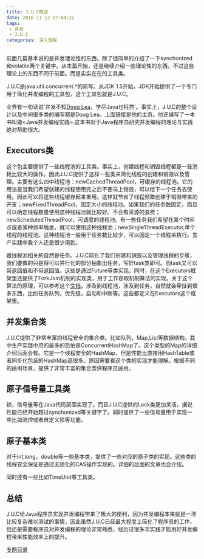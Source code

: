 ```yaml
---
title: J.U.C概述
date: 2016-11-12 17:04:22
tags:
 - 并发
 - J.U.C
categories: 深入理解
---
```

前面几篇基本说的是并发理论性的东西。除了很简单的介绍了一下synchonized和volatile两个关键字。从本篇开始，还是继续介绍一些理论性的东西。不过这些理论上的东西不同于前面。而是实实在在的工具类。

J.U.C是java.util.concurrent.*的简写。从JDK 1.5开始，JDK开始提供了一个专门用于简化并发编程的工具包，这个工具包就是J.U.C。

<!--more-->

业界有一句话说'并发不知[Doug Lea](http://g.oswego.edu)，学尽Java也枉然'。事实上，J.U.C的整个设计以及中间很多类的编写都是Doug Lea。上面链接是他的主页。他还编写了一本书叫做<Java并发编程实践>.这本书对于Java程序员研究并发编程的理论与实践绝对帮助很大。

<h2>Executors类</h2>

这个包主要提供了一些线程池的工具类。事实上，创建线程和销毁线程都是一些消耗比较大的操作。因此J.U.C提供了这样一些类来简化线程的创建和销毁以及管理。主要有这么四中线程池：newCachedThreadPool，可缓存的线程池。它的用法是当我们希望创建的线程使用完之后不要马上销毁，可以给下一个任务去使用。因此可以将这些线程缓存起来重用。这样就节省了线程频繁创建于销毁带来的开支；newFixedThreadPool，固定大小的线程池。如果我们的任务数固定，而且可以确定线程数量使用这种线程池就比较好。不会有资源的浪费；newScheduledThreadPool，可调度的线程池。有一些任务我们希望在某个时间点或者某种频率触发，就可以使用这种线程池；newSingleThreadExecutor,单个线程的线程池。这种线程池一般用于任务数比较少，可以固定一个线程来执行。生产实践中我个人还是很少用到。

跟线程池相关的自然是任务。J.U.C简化了我们创建和销毁以及管理线程的步骤，我们要做的只是将可以并行化的部分抽象出任务，写好task类即可。而task又可以带返回值和不带返回值。这些是通过Future等类实现。同时，在这个Executors框架里还提供了ForkJoin机制的实现类，用于工作窃取机制算法的实现。关于这个算法的原理，可以参考这个[文档](http://ifeve.com/fork-join-1/)。涉及到线程池，涉及到任务，自然就会牵扯到很多东西，比如任务队列，优先级，启动和中断等。这些都定义在Executors这个框架里。

<h2>并发集合类</h2>

J.U.C提供了非常丰富的线程安全的集合类。比如队列，Map,List等数据结构。其中生产实践中用的最多的恐怕是ConcurrentHashMap了。这个类型的Map的详细介绍后面会有。它是一个线程安全的HashMap，但是性能比直接用HashTable或者同步化包装的HashMap高很多。原因需要看这个类的实现才能理解。根据不同的适用场景，提供了非常丰富的集合类供程序员适用。

<h2>原子信号量工具类</h2>

锁，信号量等在Java代码层面实现了。而且J.U.C提供的Lock类更加灵活，据说性能已经开始超过synchonized等关键字了。同时提供了一些信号量用于实现一些比如流控或者自定义锁等功能。

<h2>原子基本类</h2>

对于int,long，double等一些基本类，提供了一些对应的原子类的实现。这些类的线程安全保证是通过无锁化的CAS操作实现的。详细的后面的文章也会介绍。

同时还有一些比如TimeUnit等工具类。

<h2>总结</h2>

J.U.C给Java程序员实现并发编程带来了极大的便利，因为并发编程本来就是一项比较复杂难以测试的事情，因此虽然J.U.C已经最大程度上简化了程序员的工作，但还是需要程序员对并发编程的理论非常熟悉，经历过很多次实践才能用好并发编程带来性能效率上的提升。

[专题目录](http://wantedonline.cn/2016/09/08/20160908-1/)
